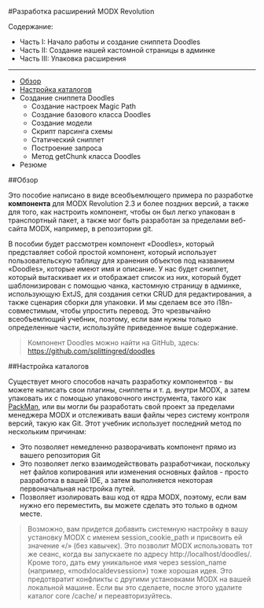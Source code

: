 #Разработка расширений MODX Revolution

Содержание:
* Часть I: Начало работы и создание сниппета Doodles
* Часть II: Создание нашей кастомной страницы в админке
* Часть III: Упаковка расширения
---
* [Обзор](#Обзор)
* [Настройка каталогов](#Настройка-каталогов)
* Создание сниппета Doodles
  * Создание настроек Magic Path
  * Создание базового класса Doodles
  * Создание модели
  * Скрипт парсинга схемы
  * Статический сниппет
  * Построение запроса
  * Метод getChunk класса Doodles
* Резюме

##Обзор

Это пособие написано в виде всеобъемлющего примера по разработке **компонента** для MODX Revolution 2.3 и более поздних версий, а также для того, как настроить компонент, чтобы он был легко упакован в транспортный пакет, а также мог быть разработан за пределами веб-сайта MODX, например, в репозитории git.

В пособии будет рассмотрен компонент «Doodles», который представляет собой простой компонент, который использует пользовательскую таблицу для хранения объектов под названием «Doodles», которые имеют имя и описание. У нас будет сниппет, который вытаскивает их и отображает список из них, который будет шаблонизирован с помощью чанка, кастомную страницу в админке, использующую ExtJS, для создания сетки CRUD для редактирования, а также сценария сборки для упаковки. И мы сделаем все это i18n-совместимым, чтобы упростить перевод. Это чрезвычайно всеобъемлющий учебник, поэтому, если вам нужны только определенные части, используйте приведенное выше содержание.

> Компонент Doodles можно найти на GitHub, здесь: https://github.com/splittingred/doodles

##Настройка каталогов

Существует много способов начать разработку компонентов - вы можете написать свои плагины, сниппеты и т. д. внутри MODX, а затем упаковать их с помощью упаковочного инструмента, такого как [PackMan](https://docs.modx.com/extras/revo/packman), или вы могли бы разработать свой проект за пределами менеджера MODX и отслеживать ваши файлы через систему контроля версий, такую как Git. Этот учебник использует последний метод по нескольким причинам:
* Это позволяет немедленно разворачивать компонент прямо из вашего репозитория Git
* Это позволяет легко взаимодействовать разработчикаи, поскольку нет файлов копирования или изменения основных файлов - просто разработка в вашей IDE, а затем выполняется некоторая первоначальная настройка путей.
* Позволяет изолировать ваш код от ядра MODX, поэтому, если вам нужно его переместить, вы можете сделать это только в одном месте.

> Возможно, вам придется добавить системную настройку в вашу установку MODX с именем session_cookie_path и присвоить ей значение «/» (без кавычек). Это позволит MODX использовать тот же сеанс, когда вы запускаете по адресу http://localhost/doodles/. Кроме того, дать ему уникальное имя через session_name (например, «modxlocaldevsession») тоже хорошая идея. Это предотвратит конфликты с другими установками MODX на вашей локальной машине. Если вы это сделаете, после этого удалите каталог core /cache/ и переавторизуйтесь.